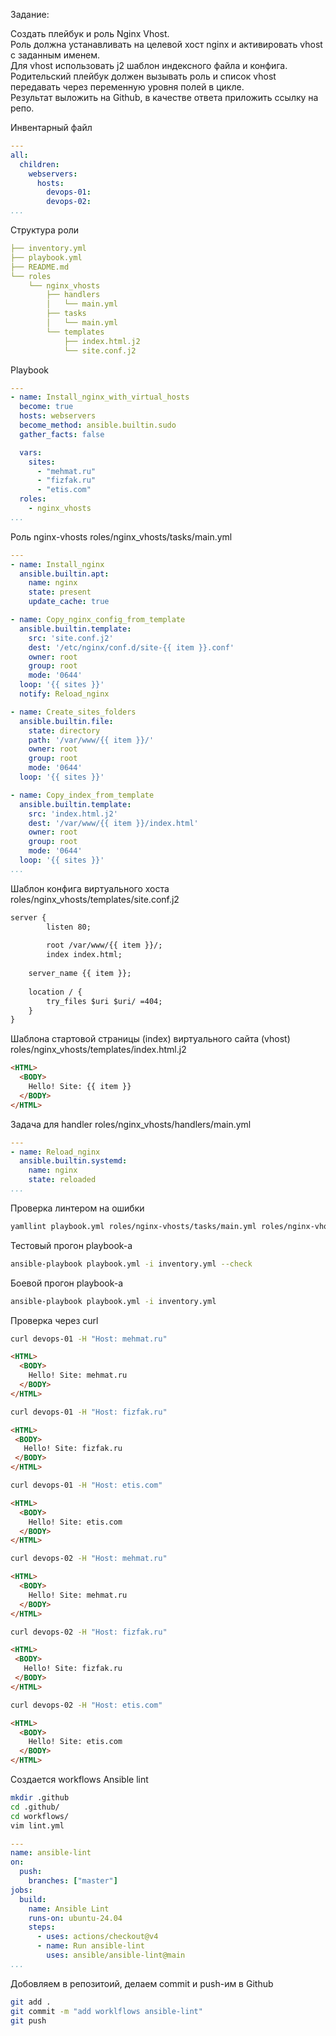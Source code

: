 Задание:

Создать плейбук и роль Nginx Vhost.\
Роль должна устанавливать на целевой хост nginx и активировать vhost c заданным именем.\
Для vhost использовать j2 шаблон индексного файла и конфига.\
Родительский плейбук должен вызывать роль и список vhost передавать через переменную уровня полей в цикле.\
Результат выложить на Github, в качестве ответа приложить ссылку на репо.



Инвентарный файл
```yaml
---
all:
  children:
    webservers:
      hosts:
        devops-01:
        devops-02:
...
```


Структура роли
```yaml
├── inventory.yml
├── playbook.yml
├── README.md
└── roles
    └── nginx_vhosts
        ├── handlers
        │   └── main.yml
        ├── tasks
        │   └── main.yml
        └── templates
            ├── index.html.j2
            └── site.conf.j2
```


Playbook
```yaml
---
- name: Install_nginx_with_virtual_hosts
  become: true
  hosts: webservers
  become_method: ansible.builtin.sudo
  gather_facts: false

  vars:
    sites:
      - "mehmat.ru"
      - "fizfak.ru"
      - "etis.com"
  roles:
    - nginx_vhosts
...
```



Роль  nginx-vhosts
roles/nginx_vhosts/tasks/main.yml
```yaml
---
- name: Install_nginx
  ansible.builtin.apt:
    name: nginx
    state: present
    update_cache: true

- name: Copy_nginx_config_from_template
  ansible.builtin.template:
    src: 'site.conf.j2'
    dest: '/etc/nginx/conf.d/site-{{ item }}.conf'
    owner: root
    group: root
    mode: '0644'
  loop: '{{ sites }}'
  notify: Reload_nginx

- name: Create_sites_folders
  ansible.builtin.file:
    state: directory
    path: '/var/www/{{ item }}/'
    owner: root
    group: root
    mode: '0644'
  loop: '{{ sites }}'

- name: Copy_index_from_template
  ansible.builtin.template:
    src: 'index.html.j2'
    dest: '/var/www/{{ item }}/index.html'
    owner: root
    group: root
    mode: '0644'
  loop: '{{ sites }}'
...
```

Шаблон конфига виртуального хоста
roles/nginx_vhosts/templates/site.conf.j2

```html
server {
        listen 80;
       
        root /var/www/{{ item }}/;
        index index.html;
	
	server_name {{ item }};
	
	location / {
		try_files $uri $uri/ =404;
	}
}
```

Шаблона стартовой страницы (index) виртуального сайта (vhost)
roles/nginx_vhosts/templates/index.html.j2

```html
<HTML>
  <BODY>
    Hello! Site: {{ item }}
  </BODY>
</HTML>
```

Задача для handler
roles/nginx_vhosts/handlers/main.yml
```yaml
---
- name: Reload_nginx
  ansible.builtin.systemd:
    name: nginx
    state: reloaded
...
```


Проверка линтером на ошибки
```bash
yamllint playbook.yml roles/nginx-vhosts/tasks/main.yml roles/nginx-vhosts/handlers/main.yml
```
Тестовый прогон playbook-а
```bash
ansible-playbook playbook.yml -i inventory.yml --check
```
Боевой прогон playbook-а
```bash
ansible-playbook playbook.yml -i inventory.yml
```

Проверка через curl
```bash
curl devops-01 -H "Host: mehmat.ru"
```
```html
<HTML>
  <BODY>
    Hello! Site: mehmat.ru
  </BODY>
</HTML>
```
 ```bash
 curl devops-01 -H "Host: fizfak.ru"
 ```
 ```html
<HTML>
  <BODY>
    Hello! Site: fizfak.ru
  </BODY>
</HTML>
```
 ```bash
 curl devops-01 -H "Host: etis.com"
 ```
```html 
<HTML>
  <BODY>
    Hello! Site: etis.com
  </BODY>
</HTML>
```

```bash
curl devops-02 -H "Host: mehmat.ru"
```
```html
<HTML>
  <BODY>
    Hello! Site: mehmat.ru
  </BODY>
</HTML>
```
 ```bash
 curl devops-02 -H "Host: fizfak.ru"
 ```
 ```html
<HTML>
  <BODY>
    Hello! Site: fizfak.ru
  </BODY>
</HTML>
```
 ```bash
 curl devops-02 -H "Host: etis.com"
 ```
```html 
<HTML>
  <BODY>
    Hello! Site: etis.com
  </BODY>
</HTML>
```


Создается workflows Ansible lint 
```bash
mkdir .github
cd .github/
cd workflows/
vim lint.yml
```

```yaml
---
name: ansible-lint
on:
  push:
    branches: ["master"]
jobs:
  build:
    name: Ansible Lint
    runs-on: ubuntu-24.04
    steps:
      - uses: actions/checkout@v4
      - name: Run ansible-lint
        uses: ansible/ansible-lint@main
...
```
Добовляем в репозитоий, делаем commit и push-им в Github
```bash
git add .
git commit -m "add worklflows ansible-lint"
git push
```
